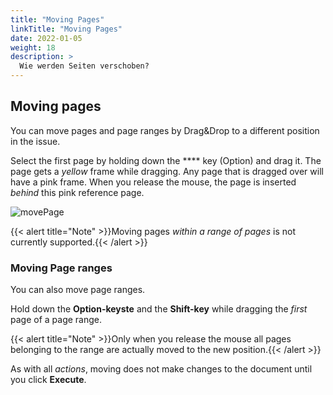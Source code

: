 ```yaml
---
title: "Moving Pages"
linkTitle: "Moving Pages"
date: 2022-01-05
weight: 18
description: >
  Wie werden Seiten verschoben?
---
```


 ## Moving pages

You can move pages and page ranges by Drag&Drop to a different position in the issue.

Select the first page by holding down the **** key (Option) and drag it. The page gets a *yellow* frame while dragging. Any page that is dragged over will have a pink frame. When you release the mouse, the page is inserted *behind* this pink reference page.


![movePage](/images/movePage.png)


{{< alert title="Note" >}}Moving pages *within a range of pages* is not currently supported.{{< /alert >}}

 ### Moving Page ranges

You can also move page ranges. 

Hold down the **Option-keyste** and the **Shift-key**  while dragging the *first* page of a page range. 

{{< alert title="Note" >}}Only when you release the mouse all pages belonging to the range are actually moved to the new position.{{< /alert >}}


As with all *actions*, moving does not make changes to the document until you click **Execute**.


